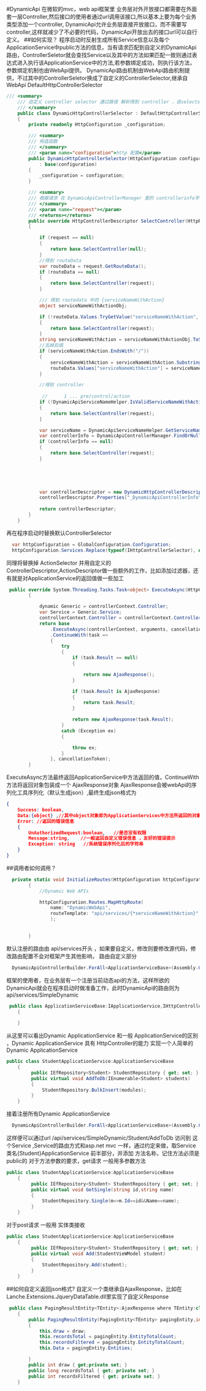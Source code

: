 #DynamicApi
在微软的mvc，web api框架里 业务层对外开放接口都需要在外面套一层Controller,然后接口的使用者通过url调用该接口,所以基本上要为每个业务类型添加一个controller,
DynamicApi允许业务层直接开放接口，而不需要写controller,这样就减少了不必要的代码，DynamicApi开放出去的接口url可以自行定义。
##如何实现？
程序启动时反射生成所有Service信息以及每个ApplicationService中public方法的信息，当有请求匹配到自定义的DynamicApi路由，ControllerSeletor就会查找Service以及其中的方法如果匹配一致则通过表达式进入执行该ApplicationService中的方法,若参数绑定成功，则执行该方法，参数绑定机制也由WebApi提供。
DynamicApi路由机制由WebApi路由机制提供，不过其中的ControllerSeletor换成了自定义的ControllerSelector,继承自 WebApi DefaultHttpControllerSelector
```c#
/// <summary>
    /// 自定义 controller selector 通过路径 解析得到 controller ，该selector 为 动态controller 接收请求入口 ，前面的动作 asp.net 帮我完成
    /// </summary>
    public class DynamicHttpControllerSelector : DefaultHttpControllerSelector
    {
        private readonly HttpConfiguration _configuration;

        /// <summary>
        /// 构造函数
        /// </summary>
        /// <param name="configuration">http 配置</param>
        public DynamicHttpControllerSelector(HttpConfiguration configuration)
            : base(configuration)
        {
            _configuration = configuration;
        }

        /// <summary>
        /// 根据请求 在 DynamicApiControllerManager 里的 controllerinfo字典 找到并 生成 HttpControllerDescriptor
        /// </summary>
        /// <param name="request"></param>
        /// <returns></returns>
        public override HttpControllerDescriptor SelectController(HttpRequestMessage request)
        {

            if (request == null)
            {
                return base.SelectController(null);
            }
            //得到 routeData
            var routeData = request.GetRouteData();
            if (routeData == null)
            {
                return base.SelectController(request);
            }

            /// 得到 routedata 中的 {serviceNameWithAction}
            object serviceNameWithActionObj;

            if (!routeData.Values.TryGetValue("serviceNameWithAction", out serviceNameWithActionObj))
            {
                return base.SelectController(request);
            }
            string serviceNameWithAction = serviceNameWithActionObj.ToString();
            //去掉后缀
            if (serviceNameWithAction.EndsWith("/"))
            {
                serviceNameWithAction = serviceNameWithAction.Substring(0, serviceNameWithAction.Length - 1);
                routeData.Values["serviceNameWithAction"] = serviceNameWithAction;
            }

            //得到 controller
           
             //      1 ... pre/control/action  
            if (!DynamicApiServiceNameHelper.IsValidServiceNameWithAction(serviceNameWithAction))
            {
                return base.SelectController(request);
            }

            var serviceName = DynamicApiServiceNameHelper.GetServiceNameInServiceNameWithAction(serviceNameWithAction);
            var controllerInfo = DynamicApiControllerManager.FindOrNull(serviceName);
            if (controllerInfo == null)
            {
                return base.SelectController(request);
            }

        


            
            var controllerDescriptor = new DynamicHttpControllerDescriptor(_configuration, controllerInfo.ServiceName, controllerInfo.ApiControllerType, controllerInfo.Filters);
            controllerDescriptor.Properties["_DynamicApiControllerInfo"] = controllerInfo;
           
            return controllerDescriptor;
        }
    }
```
再在程序启动时替换默认ControllerSelector

```c#
  var httpConfiguration = GlobalConfiguration.Configuration;
  httpConfiguration.Services.Replace(typeof(IHttpControllerSelector), new DynamicHttpControllerSelector(httpConfiguration));
```


同理将替换掉 ActionSelector 并用自定义的ControllerDescriptor,ActionDescriptor做一些额外的工作，比如添加过滤器，还有就是对ApplicationService的返回值做一些加工


```c#
 public override System.Threading.Tasks.Task<object> ExecuteAsync(HttpControllerContext controllerContext, System.Collections.Generic.IDictionary<string, object> arguments, System.Threading.CancellationToken cancellationToken)
        {

            dynamic Generic = controllerContext.Controller;
            var Service = Generic.Service;
            controllerContext.Controller = controllerContext.Controller = Service;
            return base
                .ExecuteAsync(controllerContext, arguments, cancellationToken)
                .ContinueWith(task =>
                {
                    try
                    {
                        if (task.Result == null)
                        {

                            return new AjaxResponse();
                        }

                        if (task.Result is AjaxResponse)
                        {
                            return task.Result;
                        }

                        return new AjaxResponse(task.Result);
                    }
                    catch (Exception ex)
                    {

                        throw ex;
                    }
                }, cancellationToken);
        }
```
ExecuteAsync方法最终返回ApplicationService中方法返回的值，ContinueWith方法将返回对象包装成一个 AjaxResponse对象 AjaxResponse会被webApi的序列化工具序列化（默认生成json）,最终生成json格式为
```json
{
    Success: boolean,
    Data:{object} ,//其中object对象即为ApplicationServices中方法所返回的对象 如果返回集合，则此时其中为数组
    Error: //返回的错误信息
    {
        UnAuthorizedRequest:boolean,   //是否没有权限
        Message:string,    //一般返回自定义错误信息 ，友好的错误提示
        Exception: string   //系统错误序列化后的字符串
    }
}
```
##调用者如何调用？
```c#
  private static void InitializeRoutes(HttpConfiguration httpConfiguration)
        {
            //Dynamic Web APIs

            httpConfiguration.Routes.MapHttpRoute(
                name: "DynamicWebApi",
                routeTemplate: "api/services/{*serviceNameWithAction}"
                );

          
        }
```
默认注册的路由由 api/services开头 ，如果要自定义，修改则要修改源代码，修改路由配置不会对框架产生其他影响，
路由自定义部分
```c#
  DynamicApiControllerBuilder.ForAll<ApplicationServiceBase>(Assembly.GetExecutingAssembly(), "SimpleDynamic").Build();
```
框架的使用者，在业务层有一个注册当前动态api的方法，这样所欲的DynamicApi就会在程序启动时做准备工作，此时DynamicApi的路由则为api/services/SimpleDynamic
```c#
 public class ApplicationServiceBase:IApplicationService,IHttpController
    {
       
    }
```
从这里可以看出Dynamic ApplicationService 和一般 ApplicationService的区别 ，Dynamic ApplicationService 具有 HttpController的能力
实现一个人简单的 Dynamic ApplicationService
```c#
public class StudentApplicationService:ApplicationServiceBase
    {
         public IEfRepository<Student> StudentRepository { get; set; }
         public virtual void AddToDb(IEnumerable<Student> students)
         {
             StudentRepository.BulkInsert(modules);
         }
    }
```
接着注册所有Dynamic ApplicationService
```c#
  DynamicApiControllerBuilder.ForAll<ApplicationServiceBase>(Assembly.GetExecutingAssembly(), "SimpleDynamic").Build();
```
这样便可以通过url /api/services/SimpleDynamic/Student/AddToDb 访问到 这个Service ,Service的路由方式和asp.net mvc 一样，通过约定来做，取Service类名{Student}ApplicationService
前半部分，并添加 方法名称，记住方法必须是public的
对于方法参数的要求，get请求 一般用多参数方法
```c#
public class StudentApplicationService:ApplicationServiceBase
    {
         public IEfRepository<Student> StudentRepository { get; set; }
         public virtual void GetSingle(string id,string name)
         {
             StudentRepository.Single(m=>m.Id==id&&Name==name);
         }
    }
```
对于post请求 一般用 实体类接收
```c#
public class StudentApplicationService:ApplicationServiceBase
    {
         public IEfRepository<Student> StudentRepository { get; set; }
         public virtual void Add(StudentVieWModel student)
         {
             StudentRepository.Add(student);
         }
    }
```
##如何自定义返回json格式?
自定义一个类继承自AjaxResponse，比如在Lanche.Extensions.JqueryDataTable.dll里实现了自定义Response
```c#
 public class PagingResultEntity<TEntity>:AjaxResponse where TEntity:class,new()
    {
        public PagingResultEntity(PagingEntity<TEntity> pagingEntity,int draw)
        {
            this.draw = draw;
            this.recordsTotal = pagingEntity.EntityTotalCount;
            this.recordsFiltered = pagingEntity.EntityTotalCount;
            this.Data = pagingEntity.Entities;

        }
        public int draw { get;private set; }
        public long recordsTotal { get; private set; }
        public int recordsFiltered { get; private set; }
    }
```





